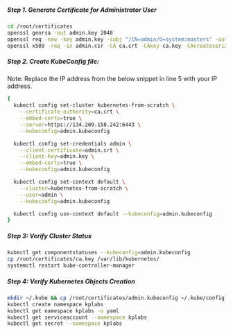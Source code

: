 ##### Step 1. Generate Certificate for Administrator User
```sh
cd /root/certificates
openssl genrsa -out admin.key 2048
openssl req -new -key admin.key -subj "/CN=admin/O=system:masters" -out admin.csr
openssl x509 -req -in admin.csr -CA ca.crt -CAkey ca.key -CAcreateserial  -out admin.crt -days 1000
```

##### Step 2. Create KubeConfig file:

Note: Replace the IP address from the below snippet in line 5 with your IP address.

```sh
{
  kubectl config set-cluster kubernetes-from-scratch \
    --certificate-authority=ca.crt \
    --embed-certs=true \
    --server=https://134.209.158.242:6443 \
    --kubeconfig=admin.kubeconfig

  kubectl config set-credentials admin \
    --client-certificate=admin.crt \
    --client-key=admin.key \
    --embed-certs=true \
    --kubeconfig=admin.kubeconfig

  kubectl config set-context default \
    --cluster=kubernetes-from-scratch \
    --user=admin \
    --kubeconfig=admin.kubeconfig

  kubectl config use-context default --kubeconfig=admin.kubeconfig
}
```
##### Step 3: Verify Cluster Status
```sh
kubectl get componentstatuses --kubeconfig=admin.kubeconfig
cp /root/certificates/ca.key /var/lib/kubernetes/
systemctl restart kube-controller-manager
```
##### Step 4: Verify Kubernetes Objects Creation
```sh
mkdir ~/.kube && cp /root/certificates/admin.kubeconfig ~/.kube/config
kubectl create namespace kplabs
kubectl get namespace kplabs -o yaml
kubectl get serviceaccount --namespace kplabs
kubectl get secret --namespace kplabs
```
